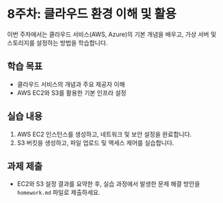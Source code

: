 # 8주차: 클라우드 환경 이해 및 활용

이번 주차에서는 클라우드 서비스(AWS, Azure)의 기본 개념을 배우고, 가상 서버 및 스토리지를 설정하는 방법을 학습합니다.

## 학습 목표
- 클라우드 서비스의 개념과 주요 제공자 이해
- AWS EC2와 S3를 활용한 기본 인프라 설정

## 실습 내용
1. AWS EC2 인스턴스를 생성하고, 네트워크 및 보안 설정을 완료합니다.
2. S3 버킷을 생성하고, 파일 업로드 및 액세스 제어를 실습합니다.

## 과제 제출
- EC2와 S3 설정 결과를 요약한 후, 실습 과정에서 발생한 문제 해결 방안을 `homework.md` 파일로 제출하세요.
